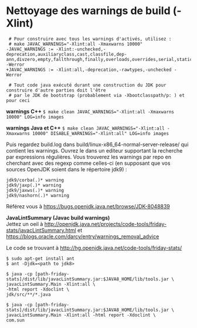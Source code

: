 # Nettoyage des warnings de build  (-Xlint)

```
 # Pour construire avec tous les warnings d'activés, utilisez :
 # make JAVAC_WARNINGS="-Xlint:all -Xmaxwarns 10000"
-JAVAC_WARNINGS := -Xlint:-unchecked,-deprecation,auxiliaryclass,cast,classfile,dep-ann,divzero,empty,fallthrough,finally,overloads,overrides,serial,static,try,varargs -Werror
+JAVAC_WARNINGS := -Xlint:all,-deprecation,-rawtypes,-unchecked -Werror
 
 # Tout code java exécuté durant une construction du JDK pour construire d'autre parties doit l'être
 # par le JDK de bootstrap (probablement via -Xbootclasspath/p: ) et pour ceci
```
**warnings C++**
```$ make clean JAVAC_WARNINGS="-Xlint:all -Xmaxwarns 10000" LOG=info images```

**warnings Java et C++**
```$ make clean JAVAC_WARNINGS="-Xlint:all -Xmaxwarns 10000" DISABLE_WARNINGS="-Xlint:all" LOG=info images```

Puis regardez build.log dans build/linux-x86_64-normal-server-release/ qui contient les warnings. Ouvrez le dans un editeur supportant la recherche par expressions régulières. Vous trouverez les warnings par repo en cherchant avec des regexp comme celles-ci (en supposant que vos sources OpenJDK soient dans le répertoire jdk9) :

```
jdk9/corba(.)* warning
jdk9/jaxp(.)* warning
jdk9/jaxws(.)* warning
jdk9/nashorn(.)* warning
```
Référez vous à https://bugs.openjdk.java.net/browse/JDK-8048839 

**JavaLintSummary (Javac build warnings)**<br/>
Jettez un oeil à http://openjdk.java.net/projects/code-tools/friday-stats/javacLintSummary.html et https://blogs.oracle.com/darcy/entry/warnings_removal_advice

Le code se trouvant à http://hg.openjdk.java.net/code-tools/friday-stats/

```
$ sudo apt-get install ant
$ ant -Djdk=<path to jdk8>

$ java -cp [path-friday-stats]/dist/lib/javacLintSummary.jar:$JAVA8_HOME/lib/tools.jar \
javacLintSummary.Main -Xlint:all \ 
-html report -Xdoclint \
jdk/src/**/*.java

$ java -cp [path-friday-stats]/dist/lib/javacLintSummary.jar:$JAVA8_HOME/lib/tools.jar \ javacLintSummary.Main -Xlint:all -html report -Xdoclint \
com.sun 
```